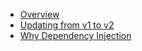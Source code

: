 * [Overview](overview.md)
* [Updating from v1 to v2](v1-to-v2-update.md)
* [Why Dependency Injection](why-dependency-injection.md)
